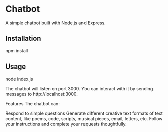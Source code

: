 # Chatbot

A simple chatbot built with Node.js and Express.

## Installation

npm install


## Usage

node index.js

The chatbot will listen on port 3000. You can interact with it by sending messages to http://localhost:3000.

Features
The chatbot can:

Respond to simple questions
Generate different creative text formats of text content, like poems, code, scripts, musical pieces, email, letters, etc.
Follow your instructions and complete your requests thoughtfully.
